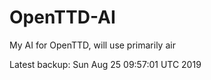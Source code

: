 # OpenTTD-AI
My AI for OpenTTD, will use primarily air

Latest backup: Sun Aug 25 09:57:01 UTC 2019
